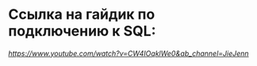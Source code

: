 # Ссылка на гайдик по подключению к SQL: 
###### https://www.youtube.com/watch?v=CW4IOqklWe0&ab_channel=JieJenn